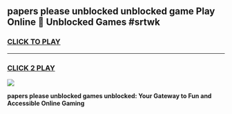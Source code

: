 
## papers please unblocked unblocked game Play Online 👋 Unblocked Games #srtwk
<h3>
<a href="https://premium.freeplayer.one?title=papers_please_unblocked&ref=21F">CLICK TO PLAY</a></h3>
<hr>

<h3>
<a href="https://premium.freeplayer.one?title=papers_please_unblocked&ref=21F">CLICK 2 PLAY</a>
  
</h3>

<a href="https://premium.freeplayer.one?title=papers_please_unblocked&ref=21F/"><img src="https://clearcache.store/games.png"></a>


**papers please unblocked games unblocked: Your Gateway to Fun and Accessible Online Gaming**
